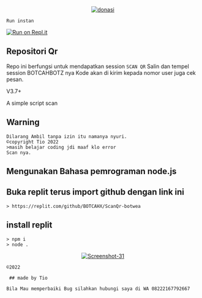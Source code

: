 <div align="center">
<a href="https://ibb.co/NpX1j11"><img src="https://i.ibb.co/NpX1j11/donasi.jpg" alt="donasi" border="0"></a>
</div>

```Run instan```


[![Run on Repl.it](https://repl.it/badge/github/quiec/whatsAlfa)](https://replit.com/@tioclkp02/ScanQr-botwea-6#index.js?lite=1&outputonly=1#.replit)

## Repositori Qr

Repo ini berfungsi untuk mendapatkan session
`SCAN QR` Salin dan tempel session BOTCAHBOTZ nya
Kode akan di kirim kepada nomor user juga cek pesan.

V3.7+

A simple script scan

## Warning

```
Dilarang Ambil tanpa izin itu namanya nyuri.
©copyright Tio 2022
>masih belajar coding jdi maaf klo error
Scan nya.
```

## Mengunakan Bahasa pemrograman node.js


## Buka replit terus import github dengan link ini

```
> https://replit.com/github/BOTCAHX/ScanQr-botwea
```

## install replit
```
> npm i
> node .
```
<p align="center">
<a href="https://ibb.co/jf05wGF"><img src="https://i.ibb.co/jf05wGF/Screenshot-31.png" alt="Screenshot-31" border="0"></a>

`©2022`
```
 ## made by Tio
 
Bila Mau memperbaiki Bug silahkan hubungi saya di WA 08222167792667
```
